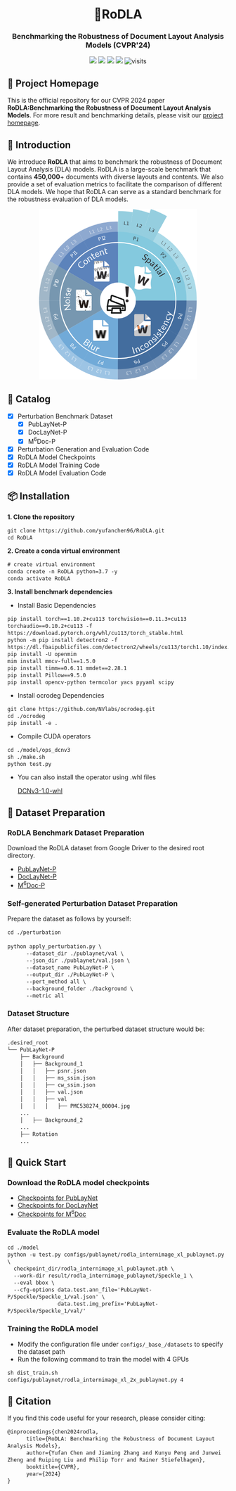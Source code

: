 <h1 align="center">📓RoDLA</h1>
<h3 align="center">Benchmarking the Robustness of Document Layout Analysis Models (CVPR'24)</h3>

<p align="center">
    <a href="https://arxiv.org/pdf/2403.14442.pdf">
    <img src="https://img.shields.io/badge/PDF-arXiv-brightgreen" /></a>
    <a href="https://yufanchen96.github.io/projects/RoDLA/">
    <img src="https://img.shields.io/badge/Project-Homepage-red" /></a>
    <a href="https://pytorch.org/get-started/previous-versions/#linux-and-windows">
    <img src="https://img.shields.io/badge/Framework-PyTorch%201.10.2-orange" /></a>
    <a href="https://github.com/yufanchen96/RoDLA/blob/main/LICENSE">
    <img src="https://img.shields.io/badge/License-Apache_2.0-blue.svg" /></a>
    <img alt="visits" src="https://hits.seeyoufarm.com/api/count/incr/badge.svg?url=https%3A%2F%2Fgithub.com%2Fyufanchen96%2FRoDLA&count_bg=%23A53DC8&title_bg=%23555555&icon=&icon_color=%23E7E7E7&title=Visits&edge_flat=false">
</p>

## 🏡 Project Homepage

This is the official repository for our CVPR 2024 paper **RoDLA:Benchmarking the Robustness of Document Layout Analysis Models**. For more result and benchmarking details, please visit our [project homepage](https://yufanchen96.github.io/projects/RoDLA/).
    
## 🔎 Introduction
We introduce **RoDLA** that aims to benchmark the robustness of Document Layout Analysis (DLA) models. RoDLA is a large-scale benchmark that contains **450,000**+ documents with diverse layouts and contents. 
We also provide a set of evaluation metrics to facilitate the comparison of different DLA models. We hope that RoDLA can serve as a standard benchmark for the robustness evaluation of DLA models.
<p align="center">
    <img src="assets/benchmark_v2.png" width="360" />
</p>

## 📝 Catalog
- [x] Perturbation Benchmark Dataset
  - [x] PubLayNet-P
  - [x] DocLayNet-P
  - [x] M<sup>6</sup>Doc-P
- [x] Perturbation Generation and Evaluation Code
- [x] RoDLA Model Checkpoints
- [x] RoDLA Model Training Code
- [x] RoDLA Model Evaluation Code

## 📦 Installation
**1. Clone the repository**
```
git clone https://github.com/yufanchen96/RoDLA.git
cd RoDLA
```

**2. Create a conda virtual environment**
```
# create virtual environment
conda create -n RoDLA python=3.7 -y
conda activate RoDLA
```

**3. Install benchmark dependencies**

- Install Basic Dependencies

```
pip install torch==1.10.2+cu113 torchvision==0.11.3+cu113 torchaudio==0.10.2+cu113 -f https://download.pytorch.org/whl/cu113/torch_stable.html
python -m pip install detectron2 -f https://dl.fbaipublicfiles.com/detectron2/wheels/cu113/torch1.10/index.html
pip install -U openmim
mim install mmcv-full==1.5.0
pip install timm==0.6.11 mmdet==2.28.1
pip install Pillow==9.5.0
pip install opencv-python termcolor yacs pyyaml scipy
```

- Install ocrodeg Dependencies
```
git clone https://github.com/NVlabs/ocrodeg.git
cd ./ocrodeg
pip install -e .
```

- Compile CUDA operators
```
cd ./model/ops_dcnv3
sh ./make.sh
python test.py
```
- You can also install the operator using .whl files

    [DCNv3-1.0-whl](https://github.com/OpenGVLab/InternImage/releases/tag/whl_files)

## 📂 Dataset Preparation

### RoDLA Benchmark Dataset Preparation
Download the RoDLA dataset from Google Driver to the desired root directory.
  - [PubLayNet-P](https://drive.google.com/file/d/1bfjaxb5fAjU7sFqtM3GfNYm0ynrB5Vwo/view?usp=drive_link)
  - [DocLayNet-P](https://drive.google.com/file/d/1LhgHb_omrttZn6mnvKXTQ34jjfm8xklU/view?usp=drive_link)
  - [M<sup>6</sup>Doc-P](https://drive.google.com/file/d/1RxtEaEIbK21qjDieGJcJc2MxYJQfwX9n/view?usp=drive_link)

### Self-generated Perturbation Dataset Preparation
Prepare the dataset as follows by yourself:
```
cd ./perturbation

python apply_perturbation.py \
      --dataset_dir ./publaynet/val \
      --json_dir ./publaynet/val.json \
      --dataset_name PubLayNet-P \
      --output_dir ./PubLayNet-P \
      --pert_method all \
      --background_folder ./background \
      --metric all
```
### Dataset Structure

After dataset preparation, the perturbed dataset structure would be:
```
.desired_root
└── PubLayNet-P
    ├── Background
    │   ├── Background_1
    │   │   ├── psnr.json
    │   │   ├── ms_ssim.json
    │   │   ├── cw_ssim.json
    │   │   ├── val.json  
    │   │   ├── val
    │   │   │   ├── PMC538274_00004.jpg
    ...
    │   ├── Background_2
    ...
    ├── Rotation
    ...
```

## 🚀 Quick Start

### Download the RoDLA model checkpoints

- [Checkpoints for PubLayNet](https://drive.google.com/file/d/1I2CafA-wRKAWCqFgXPgtoVx3OQcRWEjp/view?usp=sharing)
- [Checkpoints for DocLayNet](https://drive.google.com/file/d/18U6agKsUwU4I3__g8OXUwMghK41esS8h/view?usp=sharing)
- [Checkpoints for M<sup>6</sup>Doc](https://drive.google.com/file/d/1xPjfQej20Lpdot-D_jHxp-d3Iz92-g9g/view?usp=sharing)

### Evaluate the RoDLA model
```
cd ./model
python -u test.py configs/publaynet/rodla_internimage_xl_publaynet.py \
  checkpoint_dir/rodla_internimage_xl_publaynet.pth \
  --work-dir result/rodla_internimage_publaynet/Speckle_1 \
  --eval bbox \
  --cfg-options data.test.ann_file='PubLayNet-P/Speckle/Speckle_1/val.json' \
                data.test.img_prefix='PubLayNet-P/Speckle/Speckle_1/val/'
```
### Training the RoDLA model
- Modify the configuration file under `configs/_base_/datasets` to specify the dataset path
- Run the following command to train the model with 4 GPUs
```
sh dist_train.sh configs/publaynet/rodla_internimage_xl_2x_publaynet.py 4
```


## 🌳 Citation
If you find this code useful for your research, please consider citing:
```
@inproceedings{chen2024rodla,
      title={RoDLA: Benchmarking the Robustness of Document Layout Analysis Models}, 
      author={Yufan Chen and Jiaming Zhang and Kunyu Peng and Junwei Zheng and Ruiping Liu and Philip Torr and Rainer Stiefelhagen},
      booktitle={CVPR},
      year={2024}
}
```
